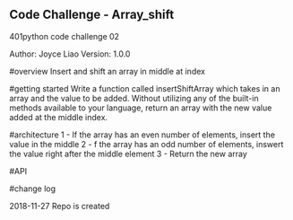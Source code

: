 ## Code Challenge - Array_shift
401python code challenge 02

Author: Joyce Liao
Version: 1.0.0

#overview
Insert and shift an array in middle at index

#getting started
Write a function called insertShiftArray which takes in an array and the value to be added. Without utilizing any of the built-in methods available to your language, return an array with the new value added at the middle index.

#architecture
1 - If the array has an even number of elements, insert the value in the middle
2 - f the array has an odd number of elements, inswert the value right after the middle element
3 - Return the new array

#API


#change log


2018-11-27 Repo is created




